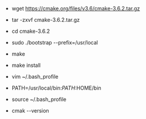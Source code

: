 
- wget https://cmake.org/files/v3.6/cmake-3.6.2.tar.gz

- tar -zxvf cmake-3.6.2.tar.gz

- cd cmake-3.6.2

- sudo ./bootstrap --prefix=/usr/local

- make

- make install

- vim ~/.bash_profile

- PATH=/usr/local/bin:$PATH:$HOME/bin

- source ~/.bash_profile

- cmak --version

